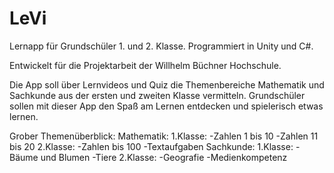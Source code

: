 # LeVi
Lernapp für Grundschüler 1. und 2. Klasse.
Programmiert in Unity und C#.

Entwickelt für die Projektarbeit der Willhelm Büchner Hochschule.

Die App soll über Lernvideos und Quiz die Themenbereiche Mathematik und Sachkunde aus der ersten und zweiten Klasse vermitteln.
Grundschüler sollen mit dieser App den Spaß am Lernen entdecken und spielerisch etwas lernen.


Grober Themenüberblick:
Mathematik:
1.Klasse: 
      -Zahlen 1 bis 10
      -Zahlen 11 bis 20
2.Klasse: 
      -Zahlen bis 100
      -Textaufgaben
Sachkunde:
1.Klasse: 
      -Bäume und Blumen
      -Tiere
2.Klasse:
      -Geografie
      -Medienkompetenz
